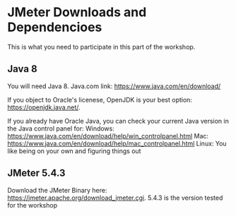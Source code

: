 # JMeter Downloads and Dependencioes

This is what you need to participate in this part of the workshop.

## Java 8

You will need Java 8. Java.com link: https://www.java.com/en/download/

If you object to Oracle's licenese, OpenJDK is your best option: https://openjdk.java.net/. 

If you already have Oracle Java, you can check your current Java version in the Java control panel for: 
Windows: https://www.java.com/en/download/help/win_controlpanel.html 
Mac: https://www.java.com/en/download/help/mac_controlpanel.html
Linux: You like being on your own and figuring things out

## JMeter 5.4.3

Download the JMeter Binary here: https://jmeter.apache.org/download_jmeter.cgi. 5.4.3 is the version tested for the workshop
